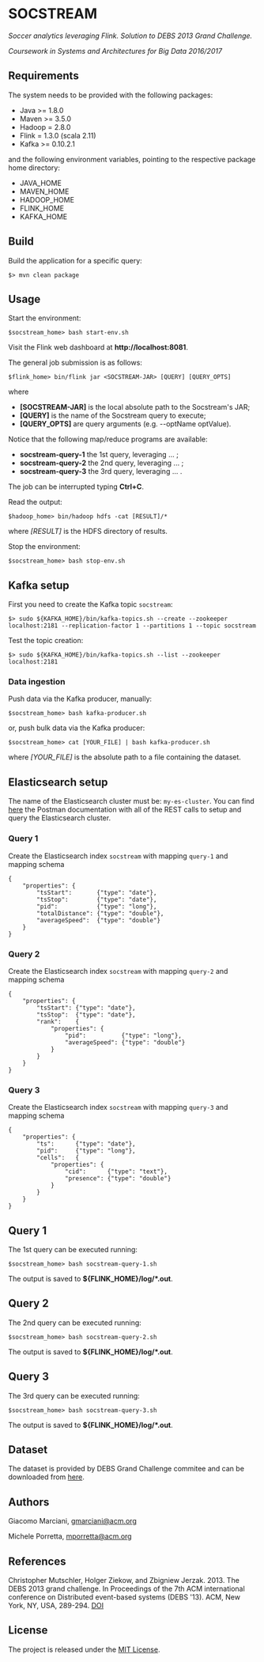 # SOCSTREAM

*Soccer analytics leveraging Flink. Solution to DEBS 2013 Grand Challenge.*

*Coursework in Systems and Architectures for Big Data 2016/2017*


## Requirements
The system needs to be provided with the following packages:
* Java >= 1.8.0
* Maven >= 3.5.0
* Hadoop = 2.8.0
* Flink = 1.3.0 (scala 2.11)
* Kafka >= 0.10.2.1

and the following environment variables, pointing to the respective package home directory:
* JAVA_HOME
* MAVEN_HOME
* HADOOP_HOME
* FLINK_HOME
* KAFKA_HOME


## Build
Build the application for a specific query:

    $> mvn clean package

## Usage
Start the environment:

    $socstream_home> bash start-env.sh

Visit the Flink web dashboard at **http://localhost:8081**.

The general job submission is as follows:

    $flink_home> bin/flink jar <SOCSTREAM-JAR> [QUERY] [QUERY_OPTS]

where
* **[SOCSTREAM-JAR]** is the local absolute path to the Socstream's JAR;
* **[QUERY]** is the name of the Socstream query to execute;
* **[QUERY_OPTS]** are query arguments (e.g. --optName optValue).

Notice that the following map/reduce programs are available:
* **socstream-query-1** the 1st query, leveraging ... ;
* **socstream-query-2** the 2nd query, leveraging ... ;
* **socstream-query-3** the 3rd query, leveraging ... .

The job can be interrupted typing **Ctrl+C**.

Read the output:

    $hadoop_home> bin/hadoop hdfs -cat [RESULT]/*

where
*[RESULT]* is the HDFS directory of results.

Stop the environment:

    $socstream_home> bash stop-env.sh
    
    
## Kafka setup
First you need to create the Kafka topic `socstream`:

    $> sudo ${KAFKA_HOME}/bin/kafka-topics.sh --create --zookeeper localhost:2181 --replication-factor 1 --partitions 1 --topic socstream

Test the topic creation:

    $> sudo ${KAFKA_HOME}/bin/kafka-topics.sh --list --zookeeper localhost:2181
    
    
### Data ingestion
Push data via the Kafka producer, manually:

    $socstream_home> bash kafka-producer.sh
    
or, push bulk data via the Kafka producer:
    
    $socstream_home> cat [YOUR_FILE] | bash kafka-producer.sh
    
where *[YOUR_FILE]* is the absolute path to a file containing the dataset.


## Elasticsearch setup
The name of the Elasticsearch cluster must be: `my-es-cluster`.
You can find [here](https://documenter.getpostman.com/collection/view/813057-d70af924-d7bd-3bb6-c1b4-73741afa1e5c) the Postman documentation with all
of the REST calls to setup and query the Elasticsearch cluster.

### Query 1
Create the Elasticsearch index `socstream` with mapping `query-1` and mapping schema

    {
        "properties": {
            "tsStart":       {"type": "date"},
            "tsStop":        {"type": "date"},
            "pid":           {"type": "long"},
            "totalDistance": {"type": "double"},
            "averageSpeed":  {"type": "double"}
        }
    }

### Query 2
Create the Elasticsearch index `socstream` with mapping `query-2` and mapping schema

    {
        "properties": {
            "tsStart": {"type": "date"},
            "tsStop":  {"type": "date"},
            "rank":    {
                "properties": {
                    "pid":          {"type": "long"},
                    "averageSpeed": {"type": "double"}
                }
            }
        }
    }
    
 ### Query 3
 Create the Elasticsearch index `socstream` with mapping `query-3` and mapping schema
 
    {
        "properties": {
            "ts":      {"type": "date"},
            "pid":     {"type": "long"},
            "cells":   {
                "properties": {
                    "cid":      {"type": "text"},
                    "presence": {"type": "double"}
                }
            }
        }
    }
    
## Query 1    
The 1st query can be executed running:

    $socstream_home> bash socstream-query-1.sh
    
The output is saved to **${FLINK_HOME}/log/\*.out**.


## Query 2    
The 2nd query can be executed running:

    $socstream_home> bash socstream-query-2.sh
    
The output is saved to **${FLINK_HOME}/log/\*.out**.


## Query 3    
The 3rd query can be executed running:

    $socstream_home> bash socstream-query-3.sh
    
The output is saved to **${FLINK_HOME}/log/\*.out**.


## Dataset
The dataset is provided by DEBS Grand Challenge commitee and can be downloaded from [here](http://debs.org/?p=41).


## Authors
Giacomo Marciani, [gmarciani@acm.org](mailto:gmarciani@acm.org)

Michele Porretta, [mporretta@acm.org](mailto:mporretta@acm.org)


## References
Christopher Mutschler, Holger Ziekow, and Zbigniew Jerzak. 2013. The DEBS 2013 grand challenge. In Proceedings of the 7th ACM international conference on Distributed event-based systems (DEBS '13). ACM, New York, NY, USA, 289-294. [DOI](http://dx.doi.org/10.1145/2488222.2488283)


## License
The project is released under the [MIT License](https://opensource.org/licenses/MIT).
